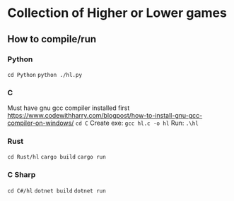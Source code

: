 # Collection of Higher or Lower games

## How to compile/run

### Python
`cd Python`
`python ./hl.py`

### C
Must have gnu gcc compiler installed first https://www.codewithharry.com/blogpost/how-to-install-gnu-gcc-compiler-on-windows/
`cd C`
Create exe: `gcc hl.c -o hl`
Run: `.\hl`

### Rust
`cd Rust/hl`
`cargo build`
`cargo run`

### C Sharp
`cd C#/hl`
`dotnet build`
`dotnet run`